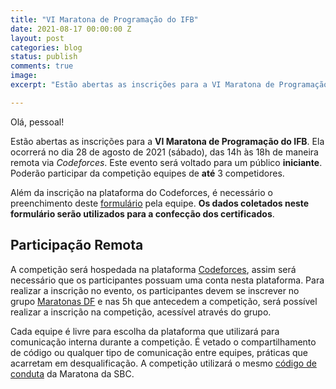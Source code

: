 ```yaml
---
title: "VI Maratona de Programação do IFB"
date: 2021-08-17 00:00:00 Z
layout: post
categories: blog
status: publish
comments: true
image:
excerpt: "Estão abertas as inscrições para a VI Maratona de Programação do IFB."

---
```


Olá, pessoal!

Estão abertas as inscrições para a **VI Maratona de Programação do IFB**. Ela ocorrerá no dia 28 de agosto de 2021 (sábado), das 14h às 18h de maneira remota via *Codeforces*. Este evento será voltado para um público **iniciante**. Poderão participar da competição equipes de **até** 3 competidores.


Além da inscrição na plataforma do Codeforces, é necessário o preenchimento deste [formulário](https://docs.google.com/forms/d/e/1FAIpQLSdA6-SmbuI3c-YglCJWAv0govoTNPC0A6fluo77dRgIM82jpQ/viewform?usp=sf_link) pela equipe. **Os dados coletados neste formulário serão utilizados para a confecção dos certificados**.

## Participação Remota

A competição será hospedada na plataforma [Codeforces](http://codeforces.com), assim será necessário que os participantes possuam uma conta nesta plataforma. Para realizar a inscrição no evento, os participantes devem se inscrever no grupo [Maratonas DF](http://codeforces.com/group/btcK4I5D5f) e nas 5h que antecedem a competição, será possível realizar a inscrição na competição, acessível através do grupo.

Cada equipe é livre para escolha da plataforma que utilizará para comunicação interna durante a competição. É vetado o compartilhamento de código ou qualquer tipo de comunicação entre equipes, práticas que acarretam em desqualificação. A competição utilizará o mesmo [código de conduta](http://maratona.sbc.org.br/conduta.html) da Maratona da SBC. 

